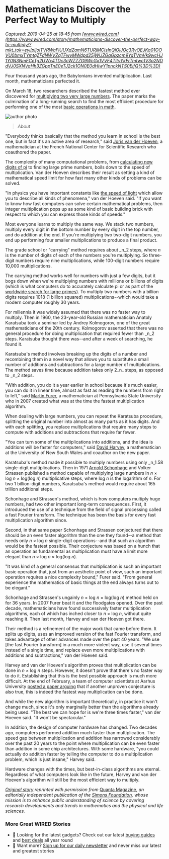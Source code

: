 # Mathematicians Discover the Perfect Way to Multiply

_Captured: 2019-04-25 at 18:45 from [www.wired.com](https://www.wired.com/story/mathematicians-discover-the-perfect-way-to-multiply/?mkt_tok=eyJpIjoiTVRWaFlUUXdZamN6TURjMCIsInQiOiJOc3RvOEJKa01OOVU0bmxTYmtqZFdNWVZqTFwvMWdpd25jWUZGaGpzcm9YaTVmVk9wcHJ1Y0N3NmFCeTg2UWx4TDc3cWZZZG9WcGx1VVF4TitvYkFrTmtwc1V3a2NDdVJ0SXNVaHh3ZGppTnE0eTJ2ck1ON0E0dHIwY1pnckNTS0EifQ%3D%3D)_

Four thousand years ago, the Babylonians invented multiplication. Last month, mathematicians perfected it.

On March 18, two researchers described the fastest method ever discovered for [multiplying two very large numbers](https://hal.archives-ouvertes.fr/hal-02070778/document). The paper marks the culmination of a long-running search to find the most efficient procedure for performing one of the most [basic operations in math](https://www.wired.com/2016/10/meet-new-math-unlike-old-math/).

![author photo](https://media.wired.com/photos/59399bfbfbdfa3763bab980c/1:1/pass/quantalogo-1.jpg)

> _About_

"Everybody thinks basically that the method you learn in school is the best one, but in fact it's an active area of research," said [Joris van der Hoeven](http://www.texmacs.org/joris/main/joris.html), a mathematician at the French National Center for Scientific Research who coauthored the paper.

The complexity of many computational problems, from [calculating new digits of pi](https://www.wired.com/story/for-pi-day-calculate-pi-yourself-using-two-colliding-balls/) to finding large prime numbers, boils down to the speed of multiplication. Van der Hoeven describes their result as setting a kind of mathematical speed limit for how fast many other kinds of problems can be solved.

"In physics you have important constants like [the speed of light](https://www.wired.com/2016/02/you-yes-you-can-calculate-the-speed-of-light-with-jupiter/) which allow you to describe all kinds of phenomena," van der Hoeven said. "If you want to know how fast computers can solve certain mathematical problems, then integer multiplication pops up as some kind of basic building brick with respect to which you can express those kinds of speeds."

Most everyone learns to multiply the same way. We stack two numbers, multiply every digit in the bottom number by every digit in the top number, and do addition at the end. If you're multiplying two two-digit numbers, you end up performing four smaller multiplications to produce a final product.

The grade school or "carrying" method requires about _n_2 steps, where _n_ is the number of digits of each of the numbers you're multiplying. So three-digit numbers require nine multiplications, while 100-digit numbers require 10,000 multiplications.

The carrying method works well for numbers with just a few digits, but it bogs down when we're multiplying numbers with millions or billions of digits (which is what computers do to accurately calculate pi or as part of the [worldwide search for large primes](https://www.mersenne.org/)). To multiply two numbers with a billion digits requires 1018 (1 billion squared) multiplications--which would take a modern computer roughly 30 years.

For millennia it was widely assumed that there was no faster way to multiply. Then in 1960, the 23-year-old Russian mathematician Anatoly Karatsuba took a seminar led by Andrey Kolmogorov, one of the great mathematicians of the 20th century. Kolmogorov asserted that there was no general procedure for doing multiplication that required fewer than _n_2 steps. Karatsuba thought there was--and after a week of searching, he found it.

Karatsuba's method involves breaking up the digits of a number and recombining them in a novel way that allows you to substitute a small number of additions and subtractions for a large number of multiplications. The method saves time because addition takes only 2_n_ steps, as opposed to _n_2 steps.

"With addition, you do it a year earlier in school because it's much easier, you can do it in linear time, almost as fast as reading the numbers from right to left," said [Martin Furer](http://www.cse.psu.edu/~fhs/), a mathematician at Pennsylvania State University who in 2007 created what was at the time the fastest multiplication algorithm.

When dealing with large numbers, you can repeat the Karatsuba procedure, splitting the original number into almost as many parts as it has digits. And with each splitting, you replace multiplications that require many steps to compute with additions and subtractions that require far fewer.

"You can turn some of the multiplications into additions, and the idea is additions will be faster for computers," said [David Harvey](https://web.maths.unsw.edu.au/~davidharvey/), a mathematician at the University of New South Wales and coauthor on the new paper.

Karatsuba's method made it possible to multiply numbers using only _n_1.58 single-digit multiplications. Then in 1971 [Arnold Schonhage](https://pages.iai.uni-bonn.de/schoenhage_arnold/) and Volker Strassen published a method capable of multiplying large numbers in _n_ × log _n_ × log(log _n_) multiplicative steps, where log _n_ is the logarithm of _n_. For two 1 billion-digit numbers, Karatsuba's method would require about 165 trillion additional steps.

Schonhage and Strassen's method, which is how computers multiply huge numbers, had two other important long-term consequences. First, it introduced the use of a technique from the field of signal processing called a fast Fourier transform. The technique has been the basis for every fast multiplication algorithm since.

Second, in that same paper Schonhage and Strassen conjectured that there should be an even faster algorithm than the one they found--a method that needs only _n_ × log _n_ single-digit operations--and that such an algorithm would be the fastest possible. Their conjecture was based on a hunch that an operation as fundamental as multiplication must have a limit more elegant than _n_ × log _n_ × log(log _n_).

"It was kind of a general consensus that multiplication is such an important basic operation that, just from an aesthetic point of view, such an important operation requires a nice complexity bound," Furer said. "From general experience the mathematics of basic things at the end always turns out to be elegant."

Schonhage and Strassen's ungainly _n_ × log _n_ × log(log _n_) method held on for 36 years. In 2007 Furer beat it and the floodgates opened. Over the past decade, mathematicians have found successively faster multiplication algorithms, each of which has inched closer to _n_ × log _n_, without quite reaching it. Then last month, Harvey and van der Hoeven got there.

Their method is a refinement of the major work that came before them. It splits up digits, uses an improved version of the fast Fourier transform, and takes advantage of other advances made over the past 40 years. "We use [the fast Fourier transform] in a much more violent way, use it several times instead of a single time, and replace even more multiplications with additions and subtractions," van der Hoeven said.

Harvey and van der Hoeven's algorithm proves that multiplication can be done in _n_ × log _n_ steps. However, it doesn't prove that there's no faster way to do it. Establishing that this is the best possible approach is much more difficult. At the end of February, a team of computer scientists at Aarhus University [posted a paper arguing](https://arxiv.org/abs/1902.10935) that if another unproven conjecture is also true, this is indeed the fastest way multiplication can be done.

And while the new algorithm is important theoretically, in practice it won't change much, since it's only marginally better than the algorithms already being used. "The best we can hope for is we're three times faster," van der Hoeven said. "It won't be spectacular."

In addition, the design of computer hardware has changed. Two decades ago, computers performed addition much faster than multiplication. The speed gap between multiplication and addition has narrowed considerably over the past 20 years to the point where multiplication can be even faster than addition in some chip architectures. With some hardware, "you could actually do addition faster by telling the computer to do a multiplication problem, which is just insane," Harvey said.

Hardware changes with the times, but best-in-class algorithms are eternal. Regardless of what computers look like in the future, Harvey and van der Hoeven's algorithm will still be the most efficient way to multiply.

_[Original story](https://www.quantamagazine.org/mathematicians-discover-the-perfect-way-to-multiply-20190411/) reprinted with permission from_ [Quanta Magazine](https://www.quantamagazine.org/), _an editorially independent publication of the [Simons Foundation](https://www.simonsfoundation.org/), whose mission is to enhance public understanding of science by covering research developments and trends in mathematics and the physical and life sciences._

### More Great WIRED Stories

  * 👀 Looking for the latest gadgets? Check out our latest [buying guides](https://www.wired.com/tag/buying-guides/?BottomRelatedStories) and [best deals](https://www.wired.com/tag/deals/?BottomRelatedStories) all year round
  * 📩 Want more? [Sign up for our daily newsletter](https://www.wired.com/newsletter/?name=daily&sourceCode=BottomStories) and never miss our latest and greatest stories
